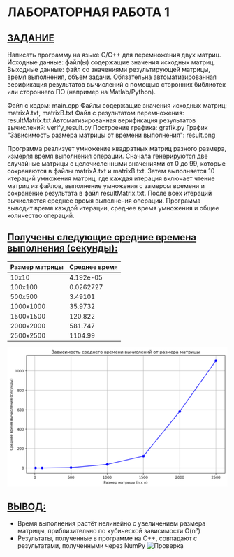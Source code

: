 # ЛАБОРАТОРНАЯ РАБОТА 1
## <u>ЗАДАНИЕ</u>
Написать программу на языке C/C++ для перемножения двух матриц. 
Исходные данные: файл(ы) содержащие значения исходных матриц.
Выходные данные: файл со значениями результирующей матрицы, время выполнения, объем задачи.
Обязательна автоматизированная верификация результатов вычислений с помощью сторонних библиотек или стороннего ПО (например на Matlab/Python).

Файл с кодом: main.cpp
Файлы содержащие значения исходных матриц: matrixA.txt, matrixB.txt
Файл с результатом перемножения: resultMatrix.txt
Автоматизированная верификация результатов вычислений: verify_result.py
Построение графика: grafik.py
График "Зависимость размера матрицы от времени выполнения": result.png

Программа реализует умножение квадратных матриц разного размера, измеряя время выполнения операции. Сначала генерируются две случайные матрицы с целочисленными значениями от 0 до 99, которые сохраняются в файлы matrixA.txt и matrixB.txt. Затем выполняется 10 итераций умножения матриц, где каждая итерация включает чтение матриц из файлов, выполнение умножения с замером времени и сохранение результата в файл resultMatrix.txt. После всех итераций вычисляется среднее время выполнения операции. Программа выводит время каждой итерации, среднее время умножения и общее количество операций.

## <u>Получены следующие средние времена выполнения (секунды):</u>
| Размер матрицы | Среднее время   |
|----------------|-----------------|
| 10x10          | 4.192e-05       |
| 100x100        | 0.0262727       |
| 500x500        | 3.49101         |
| 1000x1000      | 35.9732         |
| 1500x1500      | 120.822         |
| 2000x2000      | 581.747         |
| 2500x2500      | 1104.99         |
![График зависимости](result.png)

## <u>ВЫВОД:</u>
* Время выполнения растёт нелинейно с увеличением размера матрицы, приблизительно по кубической зависимости O(n³)
* Результаты, полученные в программе на C++, совпадают с результатами, полученными через NumPy
![Проверка](https://imgur.com/a/pqWkzm9)